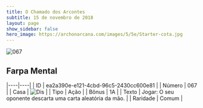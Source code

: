 ```yaml
---
title: O Chamado dos Arcontes
subtitle: 15 de novembro de 2018
layout: page
show_sidebar: false
hero_image: https://archonarcana.com/images/5/5e/Starter-cota.jpg
---
```


![067](https://cdn.keyforgegame.com/media/card_front/pt/341_067_GJXV3PCXVPMW_pt.png)

## Farpa Mental

|----|----|
| ID | ea2a390e-e121-4cbd-96c5-2430cc600e81 |
| Número | 067 |
| Casa | ![Dis](https://archonarcana.com/images/thumb/e/e8/Dis.png/22px-Dis.png "Dis") |
| Tipo | Ação |
| Bônus | 1A |
| Texto | Jogar: O seu oponente descarta uma carta aleatória da mão. |
| Raridade | Comum |
